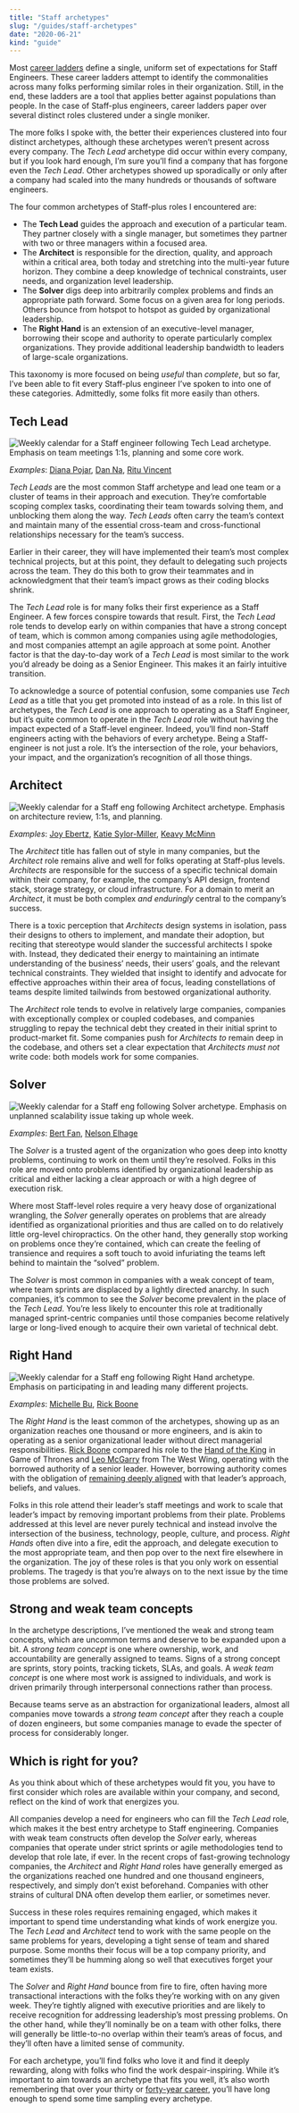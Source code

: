 ```yaml
---
title: "Staff archetypes"
slug: "/guides/staff-archetypes"
date: "2020-06-21"
kind: "guide"
---
```




Most [career ladders](https://lethain.com/perf-management-system/) define a single, uniform set of expectations for Staff Engineers. These career ladders attempt to identify the commonalities across many folks performing similar roles in their organization.
Still, in the end, these ladders are a tool that applies better against populations than people. In the case of Staff-plus engineers, career ladders paper over several distinct roles clustered under a single moniker.

The more folks I spoke with, the better their experiences clustered into four distinct archetypes, although these archetypes weren’t present across every company. The _Tech Lead_ archetype did occur within every company, but if you look hard enough, I’m sure you’ll find a company that has forgone even the _Tech Lead_. Other archetypes showed up sporadically or only after a company had scaled into the many hundreds or thousands of software engineers.

The four common archetypes of Staff-plus roles I encountered are:



*   The **Tech Lead** guides the approach and execution of a particular team. They partner closely with a single manager, but sometimes they partner with two or three managers within a focused area.
*   The **Architect** is responsible for the direction, quality, and approach within a critical area, both today and stretching into the multi-year future horizon. They combine a deep knowledge of technical constraints, user needs, and organization level leadership.
*   The **Solver** digs deep into arbitrarily complex problems and finds an appropriate path forward. Some focus on a given area for long periods. Others bounce from hotspot to hotspot as guided by organizational leadership.
*   The **Right Hand** is an extension of an executive-level manager, borrowing their scope and authority to operate particularly complex organizations. They provide additional leadership bandwidth to leaders of large-scale organizations.

This taxonomy is more focused on being _useful_ than _complete_, but so far, I’ve been able to fit every Staff-plus engineer I’ve spoken to into one of these categories. Admittedly, some folks fit more easily than others.


## Tech Lead

![Weekly calendar for a Staff engineer following Tech Lead archetype. Emphasis on team meetings 1:1s, planning and some core work.](/archetypes//TechLeadCalendar.png)

_Examples_: [Diana Pojar](https://staffeng.com/stories/diana-pojar), [Dan Na](https://staffeng.com/stories/dan-na), [Ritu Vincent](https://staffeng.com/stories/ritu-vincent)

_Tech Leads_ are the most common Staff archetype and lead one team or a cluster of teams in their approach and execution. They’re comfortable scoping complex tasks, coordinating their team towards solving them, and unblocking them along the way. _Tech Leads_ often carry the team’s context and maintain many of the essential cross-team and cross-functional relationships necessary for the team’s success.

Earlier in their career, they will have implemented their team’s most complex technical projects, but at this point, they default to delegating such projects across the team. They do this both to grow their teammates and in acknowledgment that their team’s impact grows as their coding blocks shrink.

The _Tech Lead_ role is for many folks their first experience as a Staff Engineer. A few forces conspire towards that result. First, the _Tech Lead_ role tends to develop early on within companies that have a strong concept of team, which is common among companies using agile methodologies, and most companies attempt an agile approach at some point. Another factor is that the day-to-day work of a _Tech Lead_ is most similar to the work you’d already be doing as a Senior Engineer. This makes it an fairly intuitive transition.

To acknowledge a source of potential confusion, some companies use _Tech Lead_ as a title that you get promoted into instead of as a role. In this list of archetypes, the _Tech Lead_ is one approach to operating as a Staff Engineer, but it’s quite common to operate in the _Tech Lead_ role without having the impact expected of a Staff-level engineer. Indeed, you’ll find non-Staff engineers acting with the behaviors of every archetype. Being a Staff-engineer is not just a role. It’s the intersection of the role, your behaviors, your impact, and the organization’s recognition of all those things.


## Architect

![Weekly calendar for a Staff eng following Architect archetype. Emphasis on architecture review, 1:1s, and planning.](/archetypes//ArchitectCalendar.png)

_Examples_: [Joy Ebertz](https://staffeng.com/stories/joy-ebertz), [Katie Sylor-Miller](https://staffeng.com/stories/katie-sylor-miller), [Keavy McMinn](https://staffeng.com/stories/keavy-mcminn)

The _Architect_ title has fallen out of style in many companies, but the _Architect_ role remains alive and well for folks operating at Staff-plus levels. _Architects_ are responsible for the success of a specific technical domain within their company, for example, the company’s API design, frontend stack, storage strategy, or cloud infrastructure. For a domain to merit an _Architect_, it must be both complex _and enduringly_ central to the company’s success.

There is a toxic perception that _Architects_ design systems in isolation, pass their designs to others to implement, and mandate their adoption, but reciting that stereotype would slander the successful architects I spoke with. Instead, they dedicated their energy to maintaining an intimate understanding of the business’ needs, their users’ goals, and the relevant technical constraints. They wielded that insight to identify and advocate for effective approaches within their area of focus, leading constellations of teams despite limited tailwinds from bestowed organizational authority.

The _Architect_ role tends to evolve in relatively large companies,
companies with exceptionally complex or coupled codebases, and
companies struggling to repay the technical debt they created in their initial sprint to product-market fit.
Some companies push for _Architects to_ remain deep in the codebase, and others set a clear expectation that _Architects must not_ write code: both models work for some companies.


## Solver

![Weekly calendar for a Staff eng following Solver archetype. Emphasis on unplanned scalability issue taking up whole week.](/archetypes//SolverCalendar.png)

_Examples_: [Bert Fan](https://staffeng.com/stories/bert-fan), [Nelson Elhage](https://staffeng.com/stories/nelson-elhage)

The _Solver_ is a trusted agent of the organization who goes deep into knotty problems, continuing to work on them until they’re resolved. Folks in this role are moved onto problems identified by organizational leadership as critical and either lacking a clear approach or with a high degree of execution risk.

Where most Staff-level roles require a very heavy dose of organizational wrangling, the _Solver_ generally operates on problems that are already identified as organizational priorities and thus are called on to do relatively little org-level chiropractics. On the other hand, they generally stop working on problems once they’re contained, which can create the feeling of transience and requires a soft touch to avoid infuriating the teams left behind to maintain the “solved” problem.

The _Solver_ is most common in companies with a weak concept of team, where team sprints are displaced by a lightly directed anarchy. In such companies, it’s common to see the _Solver_ become prevalent in the place of the _Tech Lead_. You’re less likely to encounter this role at traditionally managed sprint-centric companies until those companies become relatively large or long-lived enough to acquire their own varietal of technical debt.


## Right Hand

![Weekly calendar for a Staff eng following Right Hand archetype. Emphasis on participating in and leading many different projects.](/archetypes//RightHandCalendar.png)

_Examples_: [Michelle Bu](https://staffeng.com/stories/michelle-bu), [Rick Boone](https://staffeng.com/stories/rick-boone)

The _Right Hand_ is the least common of the archetypes, showing up as an organization reaches one thousand or more engineers, and is akin to operating as a senior organizational leader without direct managerial responsibilities. [Rick Boone](https://staffeng.com/stories/rick-boone) compared his role to the [Hand of the King](https://awoiaf.westeros.org/index.php/Hand_of_the_King) in Game of Thrones and [Leo McGarry](https://westwing.fandom.com/wiki/Leo_McGarry) from The West Wing, operating with the borrowed authority of a senior leader. However, borrowing authority comes with the obligation of [remaining deeply aligned](https://lethain.com/staying-aligned-with-authority/) with that leader’s approach, beliefs, and values.

Folks in this role attend their leader’s staff meetings and work to scale that leader’s impact by removing important problems from their plate. Problems addressed at this level are never purely technical and instead involve the intersection of the business, technology, people, culture, and process. _Right Hands_ often dive into a fire, edit the approach, and delegate execution to the most appropriate team, and then pop over to the next fire elsewhere in the organization. The joy of these roles is that you only work on essential problems. The tragedy is that you’re always on to the next issue by the time those problems are solved.


## Strong and weak team concepts

In the archetype descriptions, I’ve mentioned the weak and strong team concepts, which are uncommon terms and deserve to be expanded upon a bit. A _strong team concept_ is one where ownership, work, and accountability are generally assigned to teams. Signs of a strong concept are sprints, story points, tracking tickets, SLAs, and goals. A _weak team concept_ is one where most work is assigned to individuals, and work is driven primarily through interpersonal connections rather than process.

Because teams serve as an abstraction for organizational leaders, almost all companies move towards a _strong team concept_ after they reach a couple of dozen engineers, but some companies manage to evade the specter of process for considerably longer.


## Which is right for you?

As you think about which of these archetypes would fit you, you have to first consider which roles are available within your company, and second, reflect on the kind of work that energizes you.

All companies develop a need for engineers who can fill the _Tech Lead_ role, which makes it the best entry archetype to Staff engineering. Companies with weak team constructs often develop the _Solver_ early, whereas companies that operate under strict sprints or agile methodologies tend to develop that role late, if ever. In the recent crops of fast-growing technology companies, the _Architect_ and _Right Hand_ roles have generally emerged as the organizations reached one hundred and one thousand engineers, respectively, and simply don’t exist beforehand. Companies with other strains of cultural DNA often develop them earlier, or sometimes never.

Success in these roles requires remaining engaged, which makes it important to spend time understanding what kinds of work energize you. The _Tech Lead_ and _Architect_ tend to work with the same people on the same problems for years, developing a tight sense of team and shared purpose. Some months their focus will be a top company priority, and sometimes they’ll be humming along so well that executives forget your team exists.

The _Solver_ and _Right Hand_ bounce from fire to fire, often having more transactional interactions with the folks they’re working with on any given week. They’re tightly aligned with executive priorities and are likely to receive recognition for addressing leadership’s most pressing problems. On the other hand, while they’ll nominally be on a team with other folks, there will generally be little-to-no overlap within their team’s areas of focus, and they’ll often have a limited sense of community.

For each archetype, you’ll find folks who love it and find it deeply rewarding, along with folks who find the work despair-inspiring. While it’s important to aim towards an archetype that fits you well, it’s also worth remembering that over your thirty or [forty-year career](https://lethain.com/forty-year-career/), you’ll have long enough to spend some time sampling every archetype.